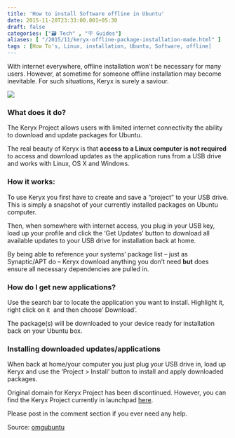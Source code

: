 ```yaml
---
title: 'How to install Software offline in Ubuntu'
date: 2015-11-20T23:33:00.001+05:30
draft: false
categories: ["🗃️ Tech" , "🪧 Guides"]
aliases: [ "/2015/11/keryx-offline-package-installation-made.html" ]
tags : [How To's, Linux, installation, Ubuntu, Software, offline]
---
```


With internet everywhere, offline installation won't be necessary for many users. However, at sometime for someone offline installation may become inevitable. For such situations, Keryx is surely a saviour.  
  

[![](https://4.bp.blogspot.com/-YD0kra7Ary4/Vk9e1BY_2aI/AAAAAAAAC48/fySs2dOY14o/s400/Keryx%2Bin%2Bwindows.png)](https://4.bp.blogspot.com/-YD0kra7Ary4/Vk9e1BY_2aI/AAAAAAAAC48/fySs2dOY14o/s1600/Keryx%2Bin%2Bwindows.png)

  

### What does it do?

The Keryx Project allows users with limited internet connectivity the ability to download and update packages for Ubuntu.  
  
The real beauty of Keryx is that **access to a Linux computer is not required** to access and download updates as the application runs from a USB drive and works with Linux, OS X and Windows.  

  

### How it works:

To use Keryx you first have to create and save a “project” to your USB drive. This is simply a snapshot of your currently installed packages on Ubuntu computer.  

  

Then, when somewhere with internet access, you plug in your USB key, load up your profile and click the ‘Get Updates’ button to download all available updates to your USB drive for installation back at home. 

  

By being able to reference your systems’ package list – just as Synaptic/APT do – Keryx download anything you don’t need **but** does ensure all necessary dependencies are pulled in. 

  

### How do I get new applications? 

Use the search bar to locate the application you want to install. Highlight it, right click on it  and then choose’ Download’. 

  

The package(s) will be downloaded to your device ready for installation back on your Ubuntu box.

  

### Installing downloaded updates/applications

When back at home/your computer you just plug your USB drive in, load up Keryx and use the ‘Project > Install’ button to install and apply downloaded packages.

  

Original domain for Keryx Project has been discontinued. However, you can find the Keryx Project currently in launchpad [here](httpss://launchpad.net/keryx). 

Please post in the comment section if you ever need any help. 

  

Source: [omgubuntu](https://www.omgubuntu.co.uk/2010/09/keryx-offline-package-installation-made-easy-in-ubuntu)